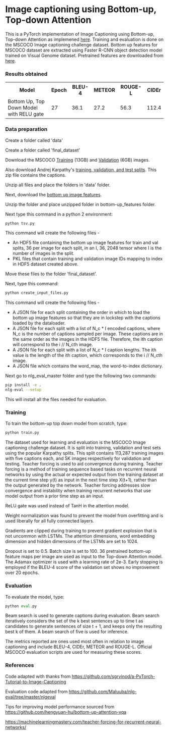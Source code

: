 <h1> Image captioning using Bottom-up, Top-down Attention</h1>

This is a PyTorch implementation of Image Captioning using Bottom-up, Top-down Attention as implemened <a href=http://www.panderson.me/up-down-attention>here</a>. Training and evaluation is done on the MSCOCO Image captioning challenge dataset. Bottom up features for MSCOCO dataset are extracted using Faster R-CNN object detection model trained on Visual Genome dataset. Pretrained features are downloaded from <a href =https://github.com/peteanderson80/bottom-up-attention>here</a>.


<h3> Results obtained </h3> 

<table class="tg">
  <tr>
    <th>Model</th>
    <th>Epoch</th>
    <th>BLEU-4</th>
    <th>METEOR</th>
    <th>ROUGE-L</th>
    <th>CIDEr</th>
  </tr>
  <tr>
    <td>Bottom Up, Top Down Model with RELU gate</td>
    <td>27</td>
    <td>36.1</td>
    <td>27.2</td>
    <td>56.3</td>
    <td>112.4</td>
  </tr>
</table>


<h3> Data preparation </h3>

Create a folder called 'data'

Create a folder called 'final_dataset'

Download the MSCOCO <a target = "_blank" href="http://images.cocodataset.org/zips/train2014.zip">Training</a> (13GB)  and <a href=http://images.cocodataset.org/zips/val2014.zip>Validation</a> (6GB)  images. 

Also download Andrej Karpathy's <a target = "_blank" href=http://cs.stanford.edu/people/karpathy/deepimagesent/caption_datasets.zip>training, validation, and test splits</a>. This zip file contains the captions.

Unzip all files and place the folders in 'data' folder.



Next, download the <a target = "_blank" href = https://imagecaption.blob.core.windows.net/imagecaption/trainval_36.zip>bottom up image features</a>.

Unzip the folder and place unzipped folder in bottom-up_features folder.  

Next type this command in a python 2 environment: 
```python
python tsv.py
```

This command will create the following files - 
<ul>
<li>An HDF5 file containing the bottom up image features for train and val splits, 36 per image for each split, in an I, 36, 2048 tensor where I is the number of images in the split.</li>
<li>PKL files that contain training and validation image IDs mapping to index in HDF5 dataset created above.</li>
</ul>
Move these files to the folder 'final_dataset'.


Next, type this command: 
```python
python create_input_files.py
```

This command will create the following files - 
<ul>
<li>A JSON file for each split containing the order in which to load the bottom up image features so that they are in lockstep with the captions loaded by the dataloader.</li>
<li>A JSON file for each split with a list of N_c * I encoded captions, where N_c is the number of captions sampled per image. These captions are in the same order as the images in the HDF5 file. Therefore, the ith caption will correspond to the i // N_cth image.</li>
<li>A JSON file for each split with a list of N_c * I caption lengths. The ith value is the length of the ith caption, which corresponds to the i // N_cth image.</li>
<li>A JSON file which contains the word_map, the word-to-index dictionary.</li>
</ul>

Next go to nlg_eval_master folder and type the following two commands:
```bash
pip install -e .
nlg-eval --setup
```
This will install all the files needed for evaluation.


<h3> Training </h3>

To train the bottom-up top down model from scratch, type:
```python
python train.py
```

The dataset used for learning and evaluation is the MSCOCO Image captioning challenge dataset. It is split into training, validation and test sets using the popular Karpathy splits. This split contains 113,287 training images with five captions each, and 5K images respectively for validation and testing. Teacher forcing is used to aid convergence during training. Teacher forcing is a method of training sequence based tasks on recurrent neural networks by using the actual or expected output from the training dataset at the current time step y(t) as input in the next time step X(t+1), rather than the output generated by the network. Teacher forcing addresses slow convergence and instability when training recurrent networks that use model output from a prior time step as an input.

ReLU gate was used instead of TanH in the attention model.

Weight normalization was found to prevent the model from overfitting and is used liberally for all fully connected layers.

Gradients are clipped during training to prevent gradient explosion that is not uncommon with LSTMs. The attention dimensions, word embedding dimension and hidden dimensions of the LSTMs are set to 1024.

Dropout is set to 0.5. Batch size is set to 100. 36 pretrained bottom-up feature maps per image are used as input to the Top-down Attention model. The Adamax optimizer is used with a learning rate of 2e-3. Early stopping is employed if the BLEU-4 score of the validation set shows no improvement over 20 epochs.


<h3> Evaluation </h3>

To evaluate the model, type:
```python
python eval.py
```

Beam search is used to generate captions during evaluation. Beam search iteratively considers the set of the k best sentences up to time t as candidates to generate sentences of size t + 1, and keeps only the resulting best k of them. A beam search of five is used for inference.

The metrics reported are ones used most often in relation to image captioning and include BLEU-4, CIDEr, METEOR and ROUGE-L. Official MSCOCO evaluation scripts are used for measuring these scores.
  
<h3>References</h3>

Code adapted with thanks from https://github.com/sgrvinod/a-PyTorch-Tutorial-to-Image-Captioning

Evaluation code adapted from https://github.com/Maluuba/nlg-eval/tree/master/nlgeval

Tips for improving model performance sourced from https://github.com/hengyuan-hu/bottom-up-attention-vqa

https://machinelearningmastery.com/teacher-forcing-for-recurrent-neural-networks/

